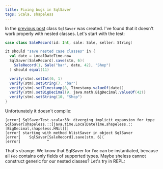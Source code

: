 ```yaml
---
title: Fixing bugs in SqlSaver
tags: Scala, shapeless
---
```


In the [previous post](/2016-11-24-getting-started-with-shapeless.html) class
`SqlSaver` was created.  I've found that it doesn't work properly with nested
classes.  Let's start with the test:


```Scala
case class SaleRecord(id: Int, sale: Sale, seller: String)

it should "save nested case classes" in {
  val date = LocalDateTime.now
  SqlSaver[SaleRecord].save(stm, 6)(
    SaleRecord(1, Sale("bar", date, 42), "Shop")
  ) should equal(11)

  verify(stm).setInt(6, 1)
  verify(stm).setString(7, "bar")
  verify(stm).setTimestamp(8, Timestamp.valueOf(date))
  verify(stm).setBigDecimal(9, java.math.BigDecimal.valueOf(42))
  verify(stm).setString(10, "Shop")
}
```

Unfortunately it doesn't compile:

```
[error] SqlSaverTest.scala:38: diverging implicit expansion for type SqlSaver[shapeless.::[java.time.LocalDateTime,shapeless.::[BigDecimal,shapeless.HNil]]]
[error] starting with method hlistSaver in object SqlSaver
[error]    SqlSaver[SaleRecord].save(stm, 6)(
[error]            ^
```

<!--more-->

That's strange.  We know that SqlSaver for `Foo` can be instantiated, because
all `Foo` contains only fields of supported types.  Maybe sheless cannot
construct generic for our nested classes?  Let's try in REPL:
